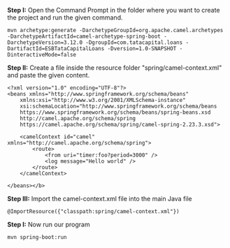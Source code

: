 <b>Step I:</b> Open the Command Prompt in the folder where you want to create the project and run the given command.</br>
```
mvn archetype:generate -DarchetypeGroupId=org.apache.camel.archetypes -DarchetypeArtifactId=camel-archetype-spring-boot -DarchetypeVersion=3.12.0 -DgroupId=com.tatacapital.loans -DartifactId=ESBTataCapitalLoans -Dversion=1.0-SNAPSHOT -DinteractiveMode=false
```

<b>Step II:</b> Create a file inside the resource folder "spring/camel-context.xml" and paste the given content.</br>
```
<?xml version="1.0" encoding="UTF-8"?>
<beans xmlns="http://www.springframework.org/schema/beans"
	xmlns:xsi="http://www.w3.org/2001/XMLSchema-instance"
	xsi:schemaLocation="http://www.springframework.org/schema/beans 
	https://www.springframework.org/schema/beans/spring-beans.xsd
	http://camel.apache.org/schema/spring 
	https://camel.apache.org/schema/spring/camel-spring-2.23.3.xsd">
	
	<camelContext id="camel" xmlns="http://camel.apache.org/schema/spring">
		<route>
			<from uri="timer:foo?period=3000" />
			<log message="Hello world" />
		</route>
	</camelContext>

</beans></b>
```

<b>Step III:</b> Import the camel-context.xml file into the main Java file</br>
``` 
@ImportResource({"classpath:spring/camel-context.xml"}) 
```


<b>Step I:</b> Now run our program</br>
```
mvn spring-boot:run
```